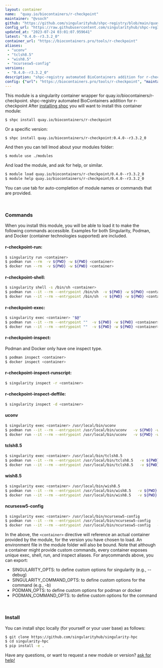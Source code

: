 ```yaml
---
layout: container
name:  "quay.io/biocontainers/r-checkpoint"
maintainer: "@vsoch"
github: "https://github.com/singularityhub/shpc-registry/blob/main/quay.io/biocontainers/r-checkpoint/container.yaml"
config_url: "https://raw.githubusercontent.com/singularityhub/shpc-registry/main/quay.io/biocontainers/r-checkpoint/container.yaml"
updated_at: "2023-07-24 03:01:07.959641"
latest: "0.4.0--r3.3.2_0"
container_url: "https://biocontainers.pro/tools/r-checkpoint"
aliases:
 - "uconv"
 - "tclsh8.5"
 - "wish8.5"
 - "ncursesw5-config"
versions:
 - "0.4.0--r3.3.2_0"
description: "shpc-registry automated BioContainers addition for r-checkpoint"
config: {"url": "https://biocontainers.pro/tools/r-checkpoint", "maintainer": "@vsoch", "description": "shpc-registry automated BioContainers addition for r-checkpoint", "latest": {"0.4.0--r3.3.2_0": "sha256:0ab5a2dc2d4807ac2ffabee0852ef4f8e50799a7a25d87d8c9bed31e416c7aa4"}, "tags": {"0.4.0--r3.3.2_0": "sha256:0ab5a2dc2d4807ac2ffabee0852ef4f8e50799a7a25d87d8c9bed31e416c7aa4"}, "docker": "quay.io/biocontainers/r-checkpoint", "aliases": {"uconv": "/usr/local/bin/uconv", "tclsh8.5": "/usr/local/bin/tclsh8.5", "wish8.5": "/usr/local/bin/wish8.5", "ncursesw5-config": "/usr/local/bin/ncursesw5-config"}}
---
```


This module is a singularity container wrapper for quay.io/biocontainers/r-checkpoint.
shpc-registry automated BioContainers addition for r-checkpoint
After [installing shpc](#install) you will want to install this container module:


```bash
$ shpc install quay.io/biocontainers/r-checkpoint
```

Or a specific version:

```bash
$ shpc install quay.io/biocontainers/r-checkpoint:0.4.0--r3.3.2_0
```

And then you can tell lmod about your modules folder:

```bash
$ module use ./modules
```

And load the module, and ask for help, or similar.

```bash
$ module load quay.io/biocontainers/r-checkpoint/0.4.0--r3.3.2_0
$ module help quay.io/biocontainers/r-checkpoint/0.4.0--r3.3.2_0
```

You can use tab for auto-completion of module names or commands that are provided.

<br>

### Commands

When you install this module, you will be able to load it to make the following commands accessible.
Examples for both Singularity, Podman, and Docker (container technologies supported) are included.

#### r-checkpoint-run:

```bash
$ singularity run <container>
$ podman run --rm  -v ${PWD} -w ${PWD} <container>
$ docker run --rm  -v ${PWD} -w ${PWD} <container>
```

#### r-checkpoint-shell:

```bash
$ singularity shell -s /bin/sh <container>
$ podman run --it --rm --entrypoint /bin/sh  -v ${PWD} -w ${PWD} <container>
$ docker run --it --rm --entrypoint /bin/sh  -v ${PWD} -w ${PWD} <container>
```

#### r-checkpoint-exec:

```bash
$ singularity exec <container> "$@"
$ podman run --it --rm --entrypoint ""  -v ${PWD} -w ${PWD} <container> "$@"
$ docker run --it --rm --entrypoint ""  -v ${PWD} -w ${PWD} <container> "$@"
```

#### r-checkpoint-inspect:

Podman and Docker only have one inspect type.

```bash
$ podman inspect <container>
$ docker inspect <container>
```

#### r-checkpoint-inspect-runscript:

```bash
$ singularity inspect -r <container>
```

#### r-checkpoint-inspect-deffile:

```bash
$ singularity inspect -d <container>
```


#### uconv

```bash
$ singularity exec <container> /usr/local/bin/uconv
$ podman run --it --rm --entrypoint /usr/local/bin/uconv   -v ${PWD} -w ${PWD} <container> -c " $@"
$ docker run --it --rm --entrypoint /usr/local/bin/uconv   -v ${PWD} -w ${PWD} <container> -c " $@"
```


#### tclsh8.5

```bash
$ singularity exec <container> /usr/local/bin/tclsh8.5
$ podman run --it --rm --entrypoint /usr/local/bin/tclsh8.5   -v ${PWD} -w ${PWD} <container> -c " $@"
$ docker run --it --rm --entrypoint /usr/local/bin/tclsh8.5   -v ${PWD} -w ${PWD} <container> -c " $@"
```


#### wish8.5

```bash
$ singularity exec <container> /usr/local/bin/wish8.5
$ podman run --it --rm --entrypoint /usr/local/bin/wish8.5   -v ${PWD} -w ${PWD} <container> -c " $@"
$ docker run --it --rm --entrypoint /usr/local/bin/wish8.5   -v ${PWD} -w ${PWD} <container> -c " $@"
```


#### ncursesw5-config

```bash
$ singularity exec <container> /usr/local/bin/ncursesw5-config
$ podman run --it --rm --entrypoint /usr/local/bin/ncursesw5-config   -v ${PWD} -w ${PWD} <container> -c " $@"
$ docker run --it --rm --entrypoint /usr/local/bin/ncursesw5-config   -v ${PWD} -w ${PWD} <container> -c " $@"
```



In the above, the `<container>` directive will reference an actual container provided
by the module, for the version you have chosen to load. An environment file in the
module folder will also be bound. Note that although a container
might provide custom commands, every container exposes unique exec, shell, run, and
inspect aliases. For anycommands above, you can export:

 - SINGULARITY_OPTS: to define custom options for singularity (e.g., --debug)
 - SINGULARITY_COMMAND_OPTS: to define custom options for the command (e.g., -b)
 - PODMAN_OPTS: to define custom options for podman or docker
 - PODMAN_COMMAND_OPTS: to define custom options for the command

<br>

### Install

You can install shpc locally (for yourself or your user base) as follows:

```bash
$ git clone https://github.com/singularityhub/singularity-hpc
$ cd singularity-hpc
$ pip install -e .
```

Have any questions, or want to request a new module or version? [ask for help!](https://github.com/singularityhub/singularity-hpc/issues)